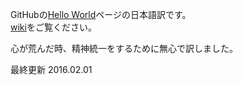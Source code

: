 GitHubの[Hello World](https://guides.github.com/activities/hello-world/)ページの日本語訳です。  
[wiki](https://github.com/ihcomega56/github-hello-world/wiki/Hello-World)をご覧ください。

心が荒んだ時、精神統一をするために無心で訳しました。

最終更新 2016.02.01
